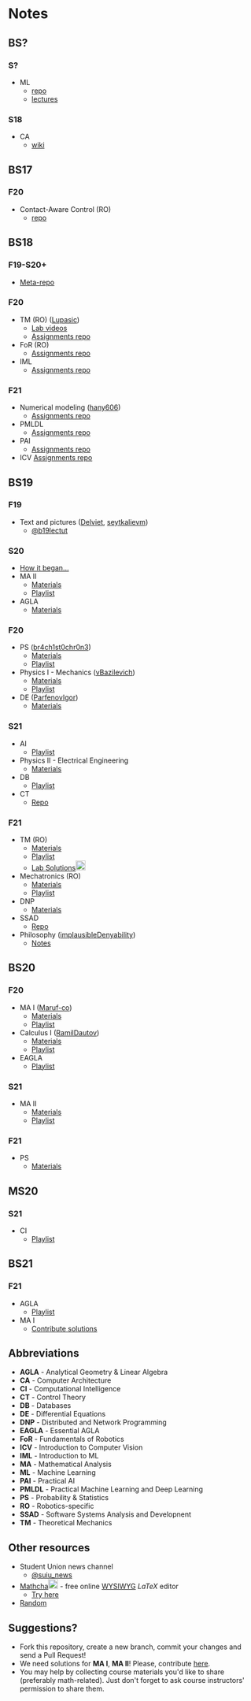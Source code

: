 # Notes

## BS?

### S?
* ML
    * [repo](https://github.com/yandexdataschool/MLatImperial2020)
    * [lectures](https://github.com/yandexdataschool/MLatImperial2020/tree/master/Lectures)

### S18
* CA
    * [wiki](https://github.com/InnopolisStudents/wiki/tree/master/computer_architecture)

## BS17

### F20
* Contact-Aware Control (RO)
    * [repo](https://github.com/SergeiSa/Contact-Aware-Control-Slides-Fall-2020)

## BS18

### F19-S20+
* [Meta-repo](https://github.com/hany606/University-Courses-Repositories)

### F20
* TM (RO) ([Lupasic](https://github.com/Lupasic))
    * [Lab videos](https://youtube.com/playlist?list=PLtFS7FHavVl8QCCHHN75k1RuBV8Ch7l5K)
    * [Assignments repo](https://github.com/hany606/TM_Fall20IU)
* FoR (RO)
    * [Assignments repo](https://github.com/hany606/Introduction-to-Manipulators-FoR_Fall20IU)
* IML
    * [Assignments repo](https://github.com/hany606/Introduction-to-Machine-Learning-IML_Fall20IU)


### F21
* Numerical modeling ([hany606](https://github.com/hany606))
    * [Assignments repo](https://github.com/hany606/NM_Fall21IU)
* PMLDL
    * [Assignments repo](https://github.com/hany606/PMLDL_Fall21IU)
* PAI
    * [Assignments repo](https://github.com/hany606/PAI_Fall21IU)
* ICV 
    [Assignments repo](https://github.com/hany606/ICV_Fall21IU)

## BS19

### F19
* Text and pictures ([Delviet](https://github.com/Delviet), [seytkalievm](https://github.com/seytkalievm))
    * [@b19lectut](http://t.me/b19lectut)

### S20
* [How it began...](https://docs.google.com/spreadsheets/d/114FePEEj6Nrr9K4X5I8PyBfSbxn8VSk_O3lbiuxyC7M/edit?usp=sharing)
* MA II
    * [Materials](https://drive.google.com/drive/folders/1lnqasIlQeh6MqU_ZFAeM-iMY_Ays3lZn?usp=sharing)
    * [Playlist](https://www.youtube.com/playlist?list=PLUI4rqPAsSEag1Wc9ohTtmZkovLuZMAEG)
* AGLA
    * [Materials](https://drive.google.com/drive/folders/1p4472WLNddEza9TlJh7N285x6ogDQFEo?usp=sharing)

### F20
* PS ([br4ch1st0chr0n3](https://github.com/br4ch1st0chr0n3))
    * [Materials](https://drive.google.com/drive/folders/1AsRhU_FxUbyklH1D9wR5NLjcBPnf_Ld4?usp=sharing)
    * [Playlist](https://www.youtube.com/playlist?list=PLUI4rqPAsSEbWP1ov_FFfnPWZujSzF7jV)
* Physics I - Mechanics ([vBazilevich](https://github.com/vBazilevich))
    * [Materials](https://drive.google.com/drive/folders/1944F88l5Q4IASBIfb9EjeJSst68QBkkY?usp=sharing)
    * [Playlist](https://www.youtube.com/playlist?list=PLNh4MTycRwFC3nc0sv_0--T7OuLHxMkMK)
* DE ([ParfenovIgor](https://github.com/ParfenovIgor))
    * [Materials](https://drive.google.com/drive/folders/1eRpXYHxxzr3VnzggUzAnNlFxEZzPhU8-?usp=sharing)

### S21
* AI
    * [Playlist](https://youtube.com/playlist?list=PLB6s35Ya4Paovn_wKttoAg3IrHTZSPMjy)
* Physics II - Electrical Engineering
    * [Materials](https://drive.google.com/drive/folders/1MW2yzolVjqBX5qgSgpH0jviJmMehRsMx?usp=sharing)
* DB
    * [Playlist](https://youtube.com/playlist?list=PLB6s35Ya4ParNWZqsxD-j6MzP9nf7pV7t)
* CT
    * [Repo](https://github.com/SergeiSa/Control-Theory-Slides-Spring-2021)

### F21
* TM (RO)
    * [Materials](https://drive.google.com/drive/folders/1XCHrFHR_gR_kGcduNOUu9F1I9IaI1bME?usp=sharing)
    * [Playlist](https://youtube.com/playlist?list=PLtFS7FHavVl_DAnHFNvqVZMaEPHdYuhH6)
    * [Lab Solutions](https://www.mathcha.io/editor/D0kgysy7UqlHl4FW5YKO1IxK6nOdsENj9NPtoM1x2e)<img src="https://cdn.mathcha.io/resources/logo.png" width="20" title="hover text">
* Mechatronics (RO)
    * [Materials](https://drive.google.com/drive/folders/1kCXXRrFo42oLzol7IgS1lzIbvblL9N-x?usp=sharing)
    * [Playlist](https://youtube.com/playlist?list=PLNh4MTycRwFB3b_Bd6XZIUu8RXOm3GXBW)
* DNP
    * [Materials](https://drive.google.com/drive/folders/14Zy1w1O0XSmjfU8XOV32m2-uMRUJQVTG?usp=sharing)
* SSAD
    * [Repo](https://github.com/yegor256/ssd16)
* Philosophy ([implausibleDenyability](https://github.com/implausibleDenyability))
    * [Notes](https://orchid-creature-596.notion.site/Philosophy-cbd3fcb9b2984d3b93a6af48aef7f797)

## BS20

### F20
* MA I ([Maruf-co](https://github.com/Maruf-co))
    * [Materials](https://drive.google.com/drive/folders/1mcCxkTXMLXvJQyKQhDyTsV3u95lbFLCf?usp=sharing)
    * [Playlist](https://www.youtube.com/playlist?list=PLUI4rqPAsSEa5OGnDRhGTRuznzkcAJUpv)
* Calculus I ([RamilDautov](https://github.com/RamilDautov))
    * [Materials](https://drive.google.com/drive/folders/1dY7DyV1RA9Fsk4RrFUzYEbxIgd1tpwbx?usp=sharing)
    * [Playlist](https://youtube.com/playlist?list=PLUI4rqPAsSEbzrpqphMWQ06p70RtXRDwR)
* EAGLA
    * [Playlist](https://youtube.com/playlist?list=PLtFS7FHavVl-VXiod2y_fZTAVClyEXB-0)

### S21
* MA II
    * [Materials](https://drive.google.com/drive/folders/1Tym4rFAEshjQhvDPenvpvyFgvOmV0Qo1?usp=sharing)
    * [Playlist](https://youtube.com/playlist?list=PLB6s35Ya4Pap_gvxY2TTxZmyZ6VluPGgQ)

### F21
* PS
    * [Materials](https://drive.google.com/drive/folders/1u7DMAik2yaQYIOvQ_Kbxaxa6ndWL9E8G?usp=sharing)

## MS20

### S21
* CI
    * [Playlist](https://youtu.be/YB-Pm6dPR7s)

## BS21

### F21
* AGLA
    * [Playlist](https://youtube.com/playlist?list=PLtFS7FHavVl8l4q7Z_ja2ajzr4pRGGvYZ)
* MA I
    * [Contribute solutions](./Contribute.md)

## Abbreviations
* **AGLA** - Analytical Geometry & Linear Algebra
* **CA** - Computer Architecture
* **CI** - Computational Intelligence
* **CT** - Control Theory
* **DB** - Databases
* **DE** - Differential Equations
* **DNP** - Distributed and Network Programming
* **EAGLA** - Essential AGLA
* **FoR** - Fundamentals of Robotics
* **ICV** - Introduction to Computer Vision
* **IML** - Introduction to ML
* **MA** - Mathematical Analysis
* **ML** - Machine Learning
* **PAI** - Practical AI
* **PMLDL** - Practical Machine Learning and Deep Learning
* **PS** - Probability & Statistics
* **RO** - Robotics-specific
* **SSAD** - Software Systems Analysis and Developnent
* **TM** - Theoretical Mechanics

## Other resources
* Student Union news channel
    * [@suiu_news](https://t.me/suiu_news)
* [Mathcha](https://www.mathcha.io/)<img src="https://cdn.mathcha.io/resources/logo.png" width="20" title="Mathcha"> - free online [WYSIWYG](https://youtu.be/OurIS30Fi_A) *LaTeX* editor
    * [Try here](https://www.mathcha.io/editor/7m8gEU4Pi24Imot6Yv7kPTzVLwBI4o5ZV9hwBX9jD)
* [Random](./Random.md)

## Suggestions?
* Fork this repository, create a new branch, commit your changes and send a Pull Request!
* We need solutions for **MA I**, **MA II**! Please, contribute [here](./Contribute.md).
* You may help by collecting course materials you'd like to share (preferably math-related). Just don't forget to ask course instructors' permission to share them.
